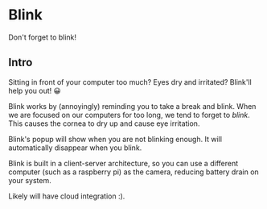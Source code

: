 # Blink
Don't forget to blink!

## Intro

Sitting in front of your computer too much? Eyes dry and irritated? Blink'll help you out! 😀

Blink works by (annoyingly) reminding you to take a break and blink. When we are focused on our computers for too long, we tend to forget to _blink_. This causes the cornea to dry up and cause eye irritation.

Blink's popup will show when you are not blinking enough. It will automatically disappear when you blink.

Blink is built in a client-server architecture, so you can use a different computer (such as a raspberry pi) as the camera, reducing battery drain on your system.

Likely will have cloud integration :).
